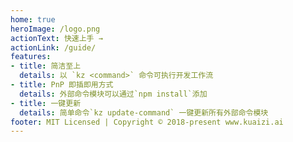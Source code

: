 ```yaml
---
home: true
heroImage: /logo.png
actionText: 快速上手 →
actionLink: /guide/
features:
- title: 简洁至上
  details: 以 `kz <command>` 命令可执行开发工作流
- title: PnP 即插即用方式
  details: 外部命令模块可以通过`npm install`添加
- title: 一键更新
  details: 简单命令`kz update-command` 一键更新所有外部命令模块
footer: MIT Licensed | Copyright © 2018-present www.kuaizi.ai
---
```

